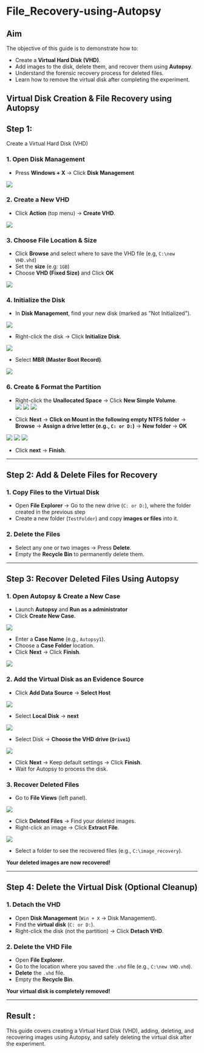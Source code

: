 # File_Recovery-using-Autopsy

## Aim
The objective of this guide is to demonstrate how to:  
 - Create a **Virtual Hard Disk (VHD)**.  
 - Add images to the disk, delete them, and recover them using **Autopsy**.  
 - Understand the forensic recovery process for deleted files.  
 - Learn how to remove the virtual disk after completing the experiment.

## Virtual Disk Creation & File Recovery using Autopsy 


## Step 1: 
   Create a Virtual Hard Disk (VHD) 

### **1. Open Disk Management**  
- Press **Windows + X** → Click **Disk Management** 

 ![](./images/disk1.png)

### **2. Create a New VHD**  
- Click **Action** (top menu) → **Create VHD**.  

![](./images/disk2.png)

### **3. Choose File Location & Size**  
- Click **Browse** and select where to save the VHD file (e.g, `C:\new VHD.vhd`)
- Set the **size** (e.g: `1GB`) 
- Choose **VHD (Fixed Size)** and Click **OK**

![](./images/disk3.png)

### **4. Initialize the Disk**  
- In **Disk Management**, find your new disk (marked as "Not Initialized").  

![](./images/disk4.png) 

- Right-click the disk → Click **Initialize Disk**.

![](./images/disk5.png)

- Select **MBR (Master Boot Record)**. 

![](./images/disk6.png)

### **6. Create & Format the Partition**  
- Right-click the **Unallocated Space** → Click **New Simple Volume**.  
![](./images/disk7.png)
![](./images/disk8.png)
![](./images/disk9.png)


- Click **Next** → **Click on Mount in the following empty NTFS folder** → **Browse** → **Assign a drive letter (e.g., `C: or D:`)** → **New folder** → **OK**

![](./images/disk10.png)
![](./images/disk12.png)
![](./images/disk11.png)

- Click **next** → **Finish**. 

---

## **Step 2: Add & Delete Files for Recovery** 

### **1. Copy Files to the Virtual Disk**  
- Open **File Explorer** → Go to the new drive (`C: or D:`), where the folder created in the previous step
- Create a new folder (`TestFolder`) and copy **images or files** into it.  

### **2. Delete the Files**  
- Select any one or two images → Press **Delete**.  
- Empty the **Recycle Bin** to permanently delete them.  

---

## **Step 3: Recover Deleted Files Using Autopsy**  
### **1. Open Autopsy & Create a New Case** 

- Launch **Autopsy** and **Run as a administrator**  
- Click **Create New Case**.  

![](./images/a1.png)

- Enter a **Case Name** (e.g., `Autopsy1`).  
- Choose a **Case Folder** location.  
- Click **Next** → Click **Finish**.  

![](./images/a2.png)

### **2. Add the Virtual Disk as an Evidence Source**  
- Click **Add Data Source**  → **Select Host**

![](./images/a3.png)

- Select **Local Disk** → **next** 

![](./images/a4.png)

- Select Disk → **Choose the VHD drive (`Drive1`)**

![](./images/a5.png)

- Click **Next** → Keep default settings → Click **Finish**.  
- Wait for Autopsy to process the disk.  

### **3. Recover Deleted Files**  
- Go to **File Views** (left panel).  

![](./images/a6.png)

- Click **Deleted Files** → Find your deleted images.  
- Right-click an image → Click **Extract File**.  

![](./images/a7.png)

- Select a folder to see the recovered files (e.g., `C:\image_recovery`).  

**Your deleted images are now recovered!**  

---

## **Step 4: Delete the Virtual Disk (Optional Cleanup)** 

### **1. Detach the VHD**  
- Open **Disk Management** (`Win + X` → Disk Management).  
- Find the **virtual disk** (`C: or D:`).  
- Right-click the disk (not the partition) → Click **Detach VHD**.  

### **2. Delete the VHD File**  
- Open **File Explorer**.  
- Go to the location where you saved the `.vhd` file (e.g., `C:\new VHD.vhd`).  
- **Delete** the `.vhd` file.  
- Empty the **Recycle Bin**.  

**Your virtual disk is completely removed!**  
 
---
 

## Result :
 This guide covers creating a Virtual Hard Disk (VHD), adding, deleting, and recovering images using Autopsy, and safely deleting the virtual disk after the experiment.
